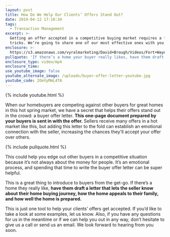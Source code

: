 ```yaml
---
layout: post
title: How Do We Help Our Clients’ Offers Stand Out?
date: 2019-04-12 17:10:34
tags:
  - Transaction Management
excerpt: >-
  Getting an offer accepted in a competitive buying market requires a few
  tricks. We’re going to share one of our most effective ones with you today.
enclosure: >-
  https://s3.amazonaws.com/vyralmarketing/David+Brough/Videos/Fort+Wayne+Real+Estate-+How+Do+We+Help+Our+Clients+Offers+Stand+Out_.mp4
pullquote: 'If there’s a home your buyer really likes, have them draft a letter about it.'
enclosure_type: video/mp4
enclosure_time:
use_youtube_image: false
youtube_alternate_image: /uploads/buyer-offer-letter-youtube.jpg
youtube_code: 2OeVyMmL4TA
---
```


{% include youtube.html %}

When our homebuyers are competing against other buyers for great homes in this hot spring market, we have a secret that helps their offers stand out in the crowd: a buyer offer letter. **This one-page document prepared by your buyers is sent in with the offer.** Sellers receive many offers in a hot market like this, but adding this letter to the fold can establish an emotional connection with the seller, increasing the chances they'll accept your offer over others.

{% include pullquote.html %}

This could help you edge out other buyers in a competitive situation because it’s not always about the money for people. It’s an emotional process, and spending that time to write the buyer offer letter can be super helpful.

This is a great thing to introduce to buyers from the get-go. If there’s a home they really like, **have them draft a letter that lets the seller know about their home buying journey, how the home appeals to their family, and how well the home is prepared.&nbsp;**

This is just one tool to help your clients’ offers get accepted. If you’d like to take a look at some examples, let us know. Also, if you have any questions for us in the meantime or if we can help you out in any way, don’t hesitate to give us a call or send us an email. We look forward to hearing from you soon.